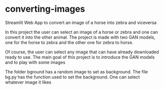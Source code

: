 # converting-images
Streamlit Web App to convert an image of a horse into zebra and viceversa

In this project the user can select an image of a horse or zebra and one can convert it into the other animal. 
The project is made with two GAN models, one for the horse to zebra and the other one for zebra to horse. 

Of course, the user can select any image that can have already downloaded ready to use. 
The main goal of this project is to introduce the GAN models and to play with some images


The folder bground has a random image to set as background. The file bg.py has the function used to set the background. One can select whatever image it likes



